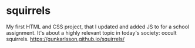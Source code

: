 # squirrels

My first HTML and CSS project, that I updated and added JS to for a school assignment. It's about a highly relevant topic in today's society: occult squirrels. https://gunkarlsson.github.io/squirrels/ 
